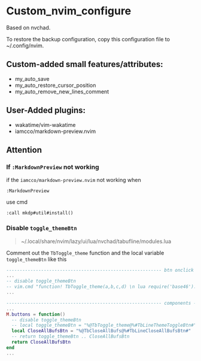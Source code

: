# Custom_nvim_configure

Based on nvchad.

To restore the backup configuration, copy this configuration file to ~/.config/nvim.

## Custom-added small features/attributes:

* my_auto_save
* my_auto_restore_cursor_position
* my_auto_remove_new_lines_comment

## User-Added plugins:

* wakatime/vim-wakatime
* iamcco/markdown-preview.nvim

## Attention

### If `:MarkdownPreview` not working

if the `iamcco/markdown-preview.nvim`  not working when 
``` vim
:MarkdownPreview
```
use cmd
``` vim
:call mkdp#util#install()
```

### Disable `toggle_themeBtn`

> ~/.local/share/nvim/lazy/ui/lua/nvchad/tabufline/modules.lua

Comment out the `TbToggle_theme` function and the local variable `toggle_themeBtn` like this

``` lua
---------------------------------------------------------- btn onclick functions -------------------------------------------------
...
-- disable toggle_themeBtn
-- vim.cmd "function! TbToggle_theme(a,b,c,d) \n lua require('base46').toggle_theme() \n endfunction"
...

---------------------------------------------------------- components ------------------------------------------------------------
...
M.buttons = function()
  -- disable toggle_themeBtn
  -- local toggle_themeBtn = "%@TbToggle_theme@%#TbLineThemeToggleBtn#" .. vim.g.toggle_theme_icon .. "%X"
  local CloseAllBufsBtn = "%@TbCloseAllBufs@%#TbLineCloseAllBufsBtn#" .. " 󰅖 " .. "%X"
  -- return toggle_themeBtn .. CloseAllBufsBtn
  return CloseAllBufsBtn
end
...
```
